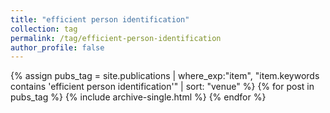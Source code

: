 ```yaml
---
title: "efficient person identification"
collection: tag
permalink: /tag/efficient-person-identification
author_profile: false
---
```

{% assign pubs_tag = site.publications | where_exp:"item", "item.keywords contains 'efficient person identification'" | sort: "venue" %}
{% for post in pubs_tag %}
  {% include archive-single.html %}
{% endfor %}